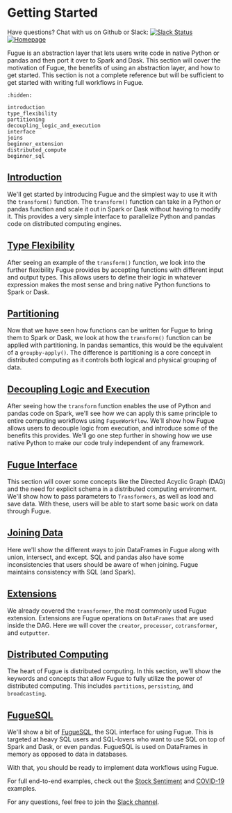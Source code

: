 # Getting Started

Have questions? Chat with us on Github or Slack:
[![Slack Status](https://img.shields.io/badge/slack-join_chat-white.svg?logo=slack&style=social)](http://slack.fugue.ai)
[![Homepage](https://img.shields.io/badge/fugue-source--code-red?logo=github)](https://github.com/fugue-project/fugue)

Fugue is an abstraction layer that lets users write code in native Python or pandas and then port it over to Spark and Dask. This section will cover the motivation of Fugue, the benefits of using an abstraction layer, and how to get started. This section is not a complete reference but will be sufficient to get started with writing full workflows in Fugue.

```{toctree}
:hidden:

introduction
type_flexibility
partitioning
decoupling_logic_and_execution
interface
joins
beginner_extension
distributed_compute
beginner_sql
```


## [Introduction](introduction.ipynb)
We'll get started by introducing Fugue and the simplest way to use it with the `transform()` function. The `transform()` function can take in a Python or pandas function and scale it out in Spark or Dask without having to modify it. This provides a very simple interface to parallelize Python and pandas code on distributed computing engines.

## [Type Flexibility](type_flexibility.ipynb)
After seeing an example of the `transform()` function, we look into the further flexibility Fugue provides by accepting functions with different input and output types. This allows users to define their logic in whatever expression makes the most sense and bring native Python functions to Spark or Dask.

## [Partitioning](partitioning.ipynb)
Now that we have seen how functions can be written for Fugue to bring them to Spark or Dask, we look at how the `transform()` function can be applied with partitioning. In pandas semantics, this would be the equivalent of a `groupby-apply()`. The difference is partitioning is a core concept in distributed computing as it controls both logical and physical grouping of data.

## [Decoupling Logic and Execution](decoupling_logic_and_execution.ipynb)
After seeing how the `transform` function enables the use of Python and pandas code on Spark, we'll see how we can apply this same principle to entire computing workflows using `FugueWorkflow`. We'll show how Fugue allows users to decouple logic from execution, and introduce some of the benefits this provides. We'll go one step further in showing how we use native Python to make our code truly independent of any framework.

## [Fugue Interface](interface.ipynb)
This section will cover some concepts like the Directed Acyclic Graph (DAG) and the need for explicit schema in a distributed computing environment. We'll show how to pass parameters to `Transformers`, as well as load and save data. With these, users will be able to start some basic work on data through Fugue.

## [Joining Data](joins.ipynb)
Here we'll show the different ways to join DataFrames in Fugue along with union, intersect, and except. SQL and pandas also have some inconsistencies that users should be aware of when joining. Fugue maintains consistency with SQL (and Spark).

## [Extensions](beginner_extension.ipynb)
We already covered the `transformer`, the most commonly used Fugue extension. Extensions are Fugue operations on `DataFrames` that are used inside the DAG. Here we will cover the `creator`, `processor`, `cotransformer`, and `outputter`.

## [Distributed Computing](distributed_compute.ipynb)
The heart of Fugue is distributed computing. In this section, we'll show the keywords and concepts that allow Fugue to fully utilize the power of distributed computing. This includes `partitions`, `persisting`, and `broadcasting`.

## [FugueSQL](beginner_sql.ipynb)
We'll show a bit of [FugueSQL](../fugue_sql/index.md), the SQL interface for using Fugue. This is targeted at heavy SQL users and SQL-lovers who want to use SQL on top of Spark and Dask, or even pandas. FugueSQL is used on DataFrames in memory as opposed to data in databases.

With that, you should be ready to implement data workflows using Fugue.

For full end-to-end examples, check out the [Stock Sentiment](../applications/examples/stock_sentiment.ipynb) and [COVID-19](../applications/examples/example_covid19.ipynb) examples.

For any questions, feel free to join the [Slack channel](http://slack.fugue.ai).
